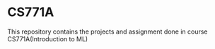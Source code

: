 # CS771A
This repository contains the projects and assignment done in course CS771A(Introduction to ML)
